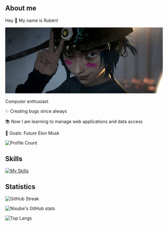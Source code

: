 ## About me

Hey 👋 My name is Rubén!

![background](media/background.jpg)

Computer enthusiast

✨ Creating bugs since always

📚 Now I am learning to manage web applications and data access

🎯 Goals: Future Elon Musk

![Profile Count](https://komarev.com/ghpvc/?username=Nixube&abbreviated=true&style=for-the-badge&label=Profile+views)

## Skills

[![My Skills](https://skillicons.dev/icons?i=js,ts,nodejs,docker,debian,linux,java,mongodb,sqlite,mysql,nginx&perline=10)](https://skillicons.dev)

## Statistics
![GitHub Streak](https://github-readme-streak-stats.herokuapp.com?user=Nixube&theme=dark&date_format=j%20M%5B%20Y%5D)

![Nixube's GitHub stats](https://github-readme-stats.vercel.app/api?username=Nixube&show_icons=true&theme=radical)

![Top Langs](https://github-readme-stats.vercel.app/api/top-langs/?username=Nixube&layout=donut&theme=radical&exclude_repo=eclipse-workspace-dam)



